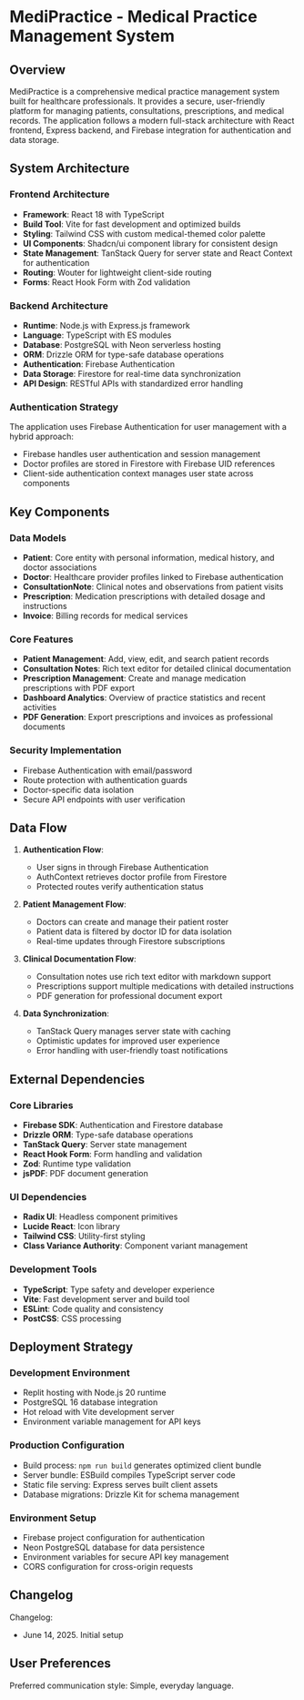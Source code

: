# MediPractice - Medical Practice Management System

## Overview

MediPractice is a comprehensive medical practice management system built for healthcare professionals. It provides a secure, user-friendly platform for managing patients, consultations, prescriptions, and medical records. The application follows a modern full-stack architecture with React frontend, Express backend, and Firebase integration for authentication and data storage.

## System Architecture

### Frontend Architecture
- **Framework**: React 18 with TypeScript
- **Build Tool**: Vite for fast development and optimized builds
- **Styling**: Tailwind CSS with custom medical-themed color palette
- **UI Components**: Shadcn/ui component library for consistent design
- **State Management**: TanStack Query for server state and React Context for authentication
- **Routing**: Wouter for lightweight client-side routing
- **Forms**: React Hook Form with Zod validation

### Backend Architecture
- **Runtime**: Node.js with Express.js framework
- **Language**: TypeScript with ES modules
- **Database**: PostgreSQL with Neon serverless hosting
- **ORM**: Drizzle ORM for type-safe database operations
- **Authentication**: Firebase Authentication
- **Data Storage**: Firestore for real-time data synchronization
- **API Design**: RESTful APIs with standardized error handling

### Authentication Strategy
The application uses Firebase Authentication for user management with a hybrid approach:
- Firebase handles user authentication and session management
- Doctor profiles are stored in Firestore with Firebase UID references
- Client-side authentication context manages user state across components

## Key Components

### Data Models
- **Patient**: Core entity with personal information, medical history, and doctor associations
- **Doctor**: Healthcare provider profiles linked to Firebase authentication
- **ConsultationNote**: Clinical notes and observations from patient visits
- **Prescription**: Medication prescriptions with detailed dosage and instructions
- **Invoice**: Billing records for medical services

### Core Features
- **Patient Management**: Add, view, edit, and search patient records
- **Consultation Notes**: Rich text editor for detailed clinical documentation
- **Prescription Management**: Create and manage medication prescriptions with PDF export
- **Dashboard Analytics**: Overview of practice statistics and recent activities
- **PDF Generation**: Export prescriptions and invoices as professional documents

### Security Implementation
- Firebase Authentication with email/password
- Route protection with authentication guards
- Doctor-specific data isolation
- Secure API endpoints with user verification

## Data Flow

1. **Authentication Flow**:
   - User signs in through Firebase Authentication
   - AuthContext retrieves doctor profile from Firestore
   - Protected routes verify authentication status

2. **Patient Management Flow**:
   - Doctors can create and manage their patient roster
   - Patient data is filtered by doctor ID for data isolation
   - Real-time updates through Firestore subscriptions

3. **Clinical Documentation Flow**:
   - Consultation notes use rich text editor with markdown support
   - Prescriptions support multiple medications with detailed instructions
   - PDF generation for professional document export

4. **Data Synchronization**:
   - TanStack Query manages server state with caching
   - Optimistic updates for improved user experience
   - Error handling with user-friendly toast notifications

## External Dependencies

### Core Libraries
- **Firebase SDK**: Authentication and Firestore database
- **Drizzle ORM**: Type-safe database operations
- **TanStack Query**: Server state management
- **React Hook Form**: Form handling and validation
- **Zod**: Runtime type validation
- **jsPDF**: PDF document generation

### UI Dependencies
- **Radix UI**: Headless component primitives
- **Lucide React**: Icon library
- **Tailwind CSS**: Utility-first styling
- **Class Variance Authority**: Component variant management

### Development Tools
- **TypeScript**: Type safety and developer experience
- **Vite**: Fast development server and build tool
- **ESLint**: Code quality and consistency
- **PostCSS**: CSS processing

## Deployment Strategy

### Development Environment
- Replit hosting with Node.js 20 runtime
- PostgreSQL 16 database integration
- Hot reload with Vite development server
- Environment variable management for API keys

### Production Configuration
- Build process: `npm run build` generates optimized client bundle
- Server bundle: ESBuild compiles TypeScript server code
- Static file serving: Express serves built client assets
- Database migrations: Drizzle Kit for schema management

### Environment Setup
- Firebase project configuration for authentication
- Neon PostgreSQL database for data persistence
- Environment variables for secure API key management
- CORS configuration for cross-origin requests

## Changelog

Changelog:
- June 14, 2025. Initial setup

## User Preferences

Preferred communication style: Simple, everyday language.